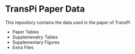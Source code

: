 # TransPi Paper Data
This repository contains the data used in the paper of TransPi

- Paper Tables
- Supplemenatry Tables
- Supplementary Figures
- Extra Files
